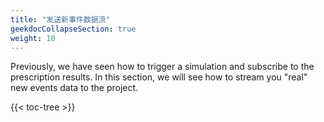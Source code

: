```yaml
---
title: "发送新事件数据流"
geekdocCollapseSection: true
weight: 10
---
```


Previously, we have seen how to trigger a simulation and subscribe to the prescription results. In this section, we will see how to stream you "real" new events data to the project.

{{< toc-tree >}}
